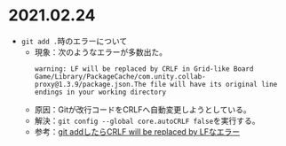 # 2021.02.24

- `git add .`時のエラーについて
  - 現象：次のようなエラーが多数出た。
    ```
    warning: LF will be replaced by CRLF in Grid-like Board Game/Library/PackageCache/com.unity.collab-proxy@1.3.9/package.json.The file will have its original line endings in your working directory
    ```
  - 原因：Gitが改行コードをCRLFへ自動変更しようとしている。
  - 解決：`git config --global core.autoCRLF false`を実行する。
  - 参考：[git addしたらCRLF will be replaced by LFなエラー](https://qiita.com/suzuki-koya/items/6b9f1e79b9d662e15afe)